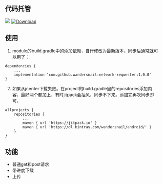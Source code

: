 ## 代码托管
[![](https://jitpack.io/v/wandersnail/network-requester.svg)](https://jitpack.io/#wandersnail/network-requester)
[![Download](https://api.bintray.com/packages/wandersnail/android/httprequester/images/download.svg) ](https://bintray.com/wandersnail/android/network-requester/_latestVersion)

## 使用

1. module的build.gradle中的添加依赖，自行修改为最新版本，同步后通常就可以用了：
```
dependencies {
	...
	implementation 'com.github.wandersnail:network-requester:1.0.0'
}
```

2. 如果从jcenter下载失败。在project的build.gradle里的repositories添加内容，最好两个都加上，有时jitpack会抽风，同步不下来。添加完再次同步即可。
```
allprojects {
	repositories {
		...
		maven { url 'https://jitpack.io' }
		maven { url 'https://dl.bintray.com/wandersnail/android/' }
	}
}
```

## 功能
- 普通get和post请求
- 带进度下载
- 上传
